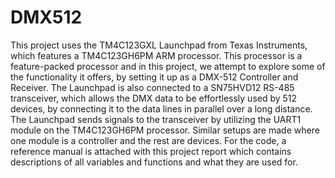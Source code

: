 # DMX512
This project uses the TM4C123GXL Launchpad from Texas Instruments, which features a TM4C123GH6PM ARM processor. This processor is a feature-packed processor and in this project, we attempt to explore some of the functionality it offers, by setting it up as a DMX-512 Controller and Receiver. The Launchpad is also connected to a SN75HVD12 RS-485 transceiver, which allows the DMX data to be effortlessly used by 512 devices, by connecting it to the data lines in parallel over a long distance. The Launchpad sends signals to the transceiver by utilizing the UART1 module on the TM4C123GH6PM processor. Similar setups are made where one module is a controller and the rest are devices.
For the code, a reference manual is attached with this project report which contains descriptions of all variables and functions and what they are used for.
